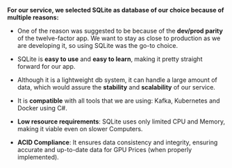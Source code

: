**For our service, we selected SQLite as database of our choice because of multiple reasons:**
- One of the reason was suggested to be because of the **dev/prod parity** of the twelve-factor app. 
We want to stay as close to production as we are developing it, so using SQLite was the go-to choice.

- SQLite is **easy to use** and **easy to learn**, making it pretty straight forward for our app.
- Although it is a lightweight db system, it can handle a large amount of data, which would assure the **stability** and **scalability** of our service.
- It is **compatible** with all tools that we are using: Kafka, Kubernetes and Docker using C#.
- **Low resource requirements**: SQLite uses only limited CPU and Memory, making it viable even on slower Computers.
- **ACID Compliance**: It ensures data consistency and integrity, ensuring accurate and up-to-date data for GPU Prices (when properly implemented).